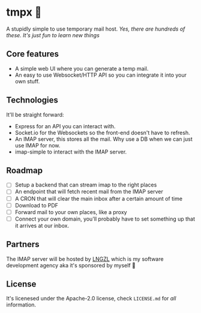# tmpx 📨
A stupidly simple to use temporary mail host. _Yes, there are hundreds of these. It's just fun to learn new things_

## Core features
- A simple web UI where you can generate a temp mail.
- An easy to use Websocket/HTTP API so you can integrate it into your own stuff.

## Technologies
It'll be straight forward:
- Express for an API you can interact with.
- Socket.io for the Websockets so the front-end doesn't have to refresh.
- An IMAP server, this stores all the mail. Why use a DB when we can just use IMAP for now.
- imap-simple to interact with the IMAP server.

## Roadmap
- [ ] Setup a backend that can stream imap to the right places
- [ ] An endpoint that will fetch recent mail from the IMAP server
- [ ] A CRON that will clear the main inbox after a certain amount of time
- [ ] Download to PDF
- [ ] Forward mail to your own places, like a proxy
- [ ] Connect your own domain, you'll probably have to set something up that it arrives at our inbox.

## Partners
The IMAP server will be hosted by [LNGZL](https://lngzl.nl) which is my software development agency aka it's sponsored by myself 🎉

## License
It's licenesed under the Apache-2.0 license, check `LICENSE.md` for _all_ information.

